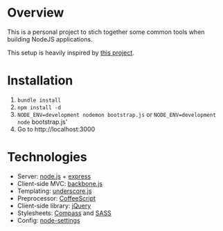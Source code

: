 # Overview

This is a personal project to stich together some common tools when building NodeJS applications. 

This setup is heavily inspired by [this project](https://github.com/brikis98/node-backbone-skeleton). 

# Installation

1. `bundle install`
1. `npm install -d`
1. `NODE_ENV=development nodemon bootstrap.js` or `NODE_ENV=development node` bootstrap.js'
1. Go to http://localhost:3000

# Technologies

* Server: [node.js](http://nodejs.org/) + [express](http://expressjs.com/)
* Client-side MVC: [backbone.js](http://documentcloud.github.com/backbone/)
* Templating: [underscore.js](http://documentcloud.github.com/underscore/)
* Preprocessor: [CoffeeScript](http://jashkenas.github.com/coffee-script)
* Client-side library: [jQuery](http://jquery.com/)
* Stylesheets: [Compass](http://compass-style.org/) and [SASS](http://sass-lang.com/)
* Config: [node-settings](https://github.com/mgutz/node-settings)



